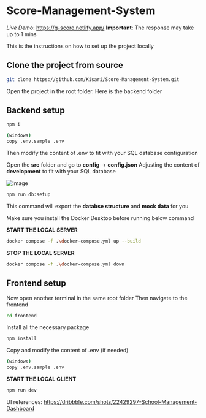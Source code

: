 # Score-Management-System

*Live Demo*: https://g-score.netlify.app/
**Important**: The response may take up to 1 mins


This is the instructions on how to set up the project locally

## Clone the project from source

```bash
git clone https://github.com/Kisari/Score-Management-System.git
```
Open the project in the root folder. Here is the backend folder

## Backend setup 

```bash
npm i
```

```bash
(windows)
copy .env.sample .env
```
Then modify the content of .env to fit with your SQL database configuration

Open the **src** folder and go to **config** -> **config.json**
Adjusting the content of **development** to fit with your SQL database

![image](https://github.com/user-attachments/assets/5f30f060-4cb7-4610-81ea-0dc98ae47e06)

```bash
npm run db:setup
```
This command will export the **databse structure** and **mock data** for you

Make sure you install the Docker Desktop before running below command

**START THE LOCAL SERVER**
```bash
docker compose -f .\docker-compose.yml up --build
```
**STOP THE LOCAL SERVER**
```bash
docker compose -f .\docker-compose.yml down
```
## Frontend setup

Now open another terminal in the same root folder
Then navigate to the frontend

```bash
cd frontend
```
Install all the necessary package

```bash
npm install
```
Copy and modify the content of .env (if needed)

```bash
(windows)
copy .env.sample .env
```

**START THE LOCAL CLIENT**
```bash
npm run dev
```

UI references: https://dribbble.com/shots/22429297-School-Management-Dashboard
